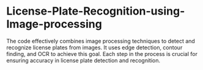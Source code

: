 # License-Plate-Recognition-using-Image-processing
The code effectively combines image processing techniques to detect and recognize license plates from images. It uses edge detection, contour finding, and OCR to achieve this goal. Each step in the process is crucial for ensuring accuracy in license plate detection and recognition.
